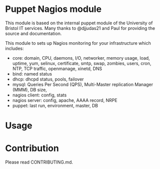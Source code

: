 Puppet Nagios module
=====================
This module is based on the internal puppet module of the University of Bristol IT services. 
Many thanks to @djjudas21 and Paul for providing the source and documentation. 

This module to sets up Nagios monitoring for your infrastructure which includes:
 * core: domain, CPU, daemons, I/O, networker, memory usage, load, uptime, yum, selinux, certificate, smtp, swap, zombies, users, cron, NTP, TCP traffic, openmanage, xinetd, DNS
 * bind: named status
 * dhcp: dhcpd status, pools, failover
 * mysql: Queries Per Second (QPS), Multi-Master replication Manager (MMM), DB size, 
 * nagios client: config, stats
 * nagios server: config, apache, AAAA record, NRPE
 * puppet: last run, environment, master, DB
 
 
Usage
====================




Contribution
====================
Please read CONTRIBUTING.md.